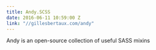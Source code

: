 ```yaml
---
title: Andy.SCSS
date: 2016-06-11 10:59:00 Z
link: "//gillesbertaux.com/andy"
---
```


Andy is an open-source collection of useful SASS mixins